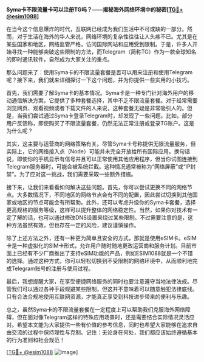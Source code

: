 **Syma卡不限流量卡可以注册TG吗？——揭秘海外网络环境中的秘密[[TG💪+ @esim1088](https://t.me/s/esim1088)]**

在当今这个信息爆炸的时代，互联网已经成为我们生活中不可或缺的一部分。然而，对于生活在海外的华人来说，网络环境的复杂性往往让人头疼不已。尤其是在某些国家和地区，网络监管严格，访问国际网站和应用受到限制。于是，许多人开始寻找一种能够突破这些限制的方法，而Telegram（简称TG）作为一款全球知名的即时通讯软件，自然成为大家关注的重点。

那么问题来了：使用Syma卡的不限流量套餐是否可以用来注册和使用Telegram呢？接下来，我们就来详细探讨一下这个问题，并为你提供一些实用的小技巧。

首先，我们需要了解Syma卡的基本情况。Syma卡是一种专门针对海外用户的移动通信解决方案，它提供了多种套餐选择，其中不乏不限流量套餐。对于经常需要浏览网页、观看视频或者下载文件的人来说，这种套餐无疑是非常吸引人的。但是，当我们尝试通过Syma卡登录Telegram时，却发现了一些问题。比如，部分用户反馈称，即使购买了不限流量套餐，仍然无法正常注册或登录TG账户。这是为什么呢？

其实，这主要与运营商的网络策略有关。尽管Syma卡号称提供无限流量服务，但实际上，它的网络接入点（Node）可能并未完全开放给所有国际应用。换句话说，即使你的手机显示有信号并且可以正常使用其他应用程序，但当你试图连接到Telegram服务器时，可能会被系统拦截。这种情况通常被称为“网络屏蔽”或“IP封禁”。为了应对这一挑战，我们需要采取一些额外措施。

接下来，让我们来看看如何解决这些问题。首先，你可以尝试更换不同的网络节点。大多数情况下，不同地区的网络节点会有不同的配置，因此尝试切换到其他国家或地区的节点可能会有所帮助。此外，还可以考虑升级你的Syma卡套餐，选择更高规格的服务等级，这样可以提升整体的网络稳定性。当然，如果你对技术有一定了解的话，也可以通过修改DNS设置来绕过某些限制。不过需要注意的是，这种方法虽然有效，但也存在一定的风险，建议谨慎操作。

除了上述方法之外，还有一种更为简单且安全的方式，那就是使用eSIM卡。eSIM卡是一种虚拟化的SIM卡形式，允许用户随时随地更改运营商和服务计划。目前市面上已经有不少厂商推出了支持eSIM功能的产品，例如ESIM1088就是一个不错的选择。通过这种方式，你可以轻松切换到不受限制的网络环境中，从而顺利地完成Telegram账号的注册与使用过程。

最后，我想提醒大家，在享受便捷网络服务的同时也要注意遵守当地法律法规。尽管我们可以通过各种手段规避某些限制，但这并不意味着可以随意触犯法律底线。只有合法合规地使用互联网资源，才能真正享受到科技进步带来的便利与乐趣。

总之，虽然Syma卡的不限流量套餐在一定程度上可以帮助我们克服海外网络障碍，但在面对像Telegram这样的特殊应用场景时，还是需要结合实际情况灵活应对。希望本文能为大家提供一些有价值的参考信息，同时也希望大家能够在追求自由交流的过程中保持理性与克制。记住：无论身在何处，我们都应该始终遵循基本的行为准则和社会规范！

[[TG💪+ @esim1088](https://t.me/s/esim1088) ![Image](https://i.postimg.cc/4NQfJmqS/Snipaste-2025-05-13-00-14-12.png)]